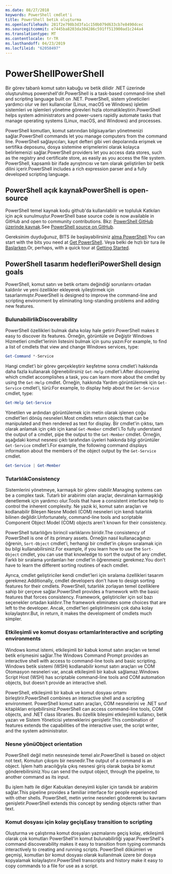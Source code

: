 ```yaml
---
ms.date: 08/27/2018
keywords: PowerShell cmdlet'i
title: PowerShell betik oluşturma
ms.openlocfilehash: 281f2e798b3d3fa1c150b079d633cb7e8490dcec
ms.sourcegitcommit: e7445ba8203da304286c591ff513900ad1c244a4
ms.translationtype: MT
ms.contentlocale: tr-TR
ms.lasthandoff: 04/23/2019
ms.locfileid: "62058497"
---
```

# <a name="powershell"></a><span data-ttu-id="b8612-103">PowerShell</span><span class="sxs-lookup"><span data-stu-id="b8612-103">PowerShell</span></span>

<span data-ttu-id="b8612-104">Bir görev tabanlı komut satırı kabuğu ve betik dilidir .NET üzerinde oluşturulmuş powershell'dir.</span><span class="sxs-lookup"><span data-stu-id="b8612-104">PowerShell is a task-based command-line shell and scripting language built on .NET.</span></span>
<span data-ttu-id="b8612-105">PowerShell, sistem yöneticileri yardımcı olur ve ileri kullanıcılar (Linux, macOS ve Windows) işletim sistemleri ve işlemleri yönetme görevleri hızla otomatikleştirin.</span><span class="sxs-lookup"><span data-stu-id="b8612-105">PowerShell helps system administrators and power-users rapidly automate tasks that manage operating systems (Linux, macOS, and Windows) and processes.</span></span>

<span data-ttu-id="b8612-106">PowerShell komutları, komut satırından bilgisayarları yönetmenizi sağlar.</span><span class="sxs-lookup"><span data-stu-id="b8612-106">PowerShell commands let you manage computers from the command line.</span></span> <span data-ttu-id="b8612-107">PowerShell sağlayıcıları, kayıt defteri gibi veri depolarında erişmek ve sertifika deposunu, dosya sistemine erişmelerini olarak kolayca belirlemenizi sağlar.</span><span class="sxs-lookup"><span data-stu-id="b8612-107">PowerShell providers let you access data stores, such as the registry and certificate store, as easily as you access the file system.</span></span> <span data-ttu-id="b8612-108">PowerShell, kapsamlı bir ifade ayrıştırıcısı ve tam olarak geliştirilen bir betik dilini içerir.</span><span class="sxs-lookup"><span data-stu-id="b8612-108">PowerShell includes a rich expression parser and a fully developed scripting language.</span></span>

## <a name="powershell-is-open-source"></a><span data-ttu-id="b8612-109">PowerShell açık kaynak</span><span class="sxs-lookup"><span data-stu-id="b8612-109">PowerShell is open-source</span></span>

<span data-ttu-id="b8612-110">PowerShell temel kaynak kodu github'da kullanılabilir ve topluluk Katkıları için açık sunulmuştur.</span><span class="sxs-lookup"><span data-stu-id="b8612-110">PowerShell base source code is now available in GitHub and open to community contributions.</span></span>
<span data-ttu-id="b8612-111">Bkz: [PowerShell GitHub üzerinde kaynak](https://github.com/powershell/powershell).</span><span class="sxs-lookup"><span data-stu-id="b8612-111">See [PowerShell source on GitHub](https://github.com/powershell/powershell).</span></span>

<span data-ttu-id="b8612-112">Gereksinim duyduğunuz, BITS ile başlayabilirsiniz [alma PowerShell](https://github.com/PowerShell/PowerShell#get-powershell).</span><span class="sxs-lookup"><span data-stu-id="b8612-112">You can start with the bits you need at [Get PowerShell](https://github.com/PowerShell/PowerShell#get-powershell).</span></span>
<span data-ttu-id="b8612-113">Veya belki de hızlı bir tura ile [Başlarken](https://github.com/PowerShell/PowerShell/blob/master/docs/learning-powershell).</span><span class="sxs-lookup"><span data-stu-id="b8612-113">Or, perhaps, with a quick tour at [Getting Started](https://github.com/PowerShell/PowerShell/blob/master/docs/learning-powershell).</span></span>

## <a name="powershell-design-goals"></a><span data-ttu-id="b8612-114">PowerShell tasarım hedefleri</span><span class="sxs-lookup"><span data-stu-id="b8612-114">PowerShell design goals</span></span>

<span data-ttu-id="b8612-115">PowerShell, komut satırı ve betik ortamı değindiği sorunlarını ortadan kaldırılır ve yeni özellikler ekleyerek iyileştirmek için tasarlanmıştır.</span><span class="sxs-lookup"><span data-stu-id="b8612-115">PowerShell is designed to improve the command-line and scripting environment by eliminating long-standing problems and adding new features.</span></span>

### <a name="discoverability"></a><span data-ttu-id="b8612-116">Bulunabilirlik</span><span class="sxs-lookup"><span data-stu-id="b8612-116">Discoverability</span></span>

<span data-ttu-id="b8612-117">PowerShell özellikleri bulmak daha kolay hale getirir.</span><span class="sxs-lookup"><span data-stu-id="b8612-117">PowerShell makes it easy to discover its features.</span></span> <span data-ttu-id="b8612-118">Örneğin, görüntüle ve Değiştir Windows Hizmetleri cmdlet'lerinin listesini bulmak için şunu yazın:</span><span class="sxs-lookup"><span data-stu-id="b8612-118">For example, to find a list of cmdlets that view and change Windows services, type:</span></span>

```powershell
Get-Command *-Service
```

<span data-ttu-id="b8612-119">Hangi cmdlet'i bir görev gerçekleştirir keşfetme sonra cmdlet'i hakkında daha fazla kullanarak öğrenebilirsiniz `Get-Help` cmdlet'i.</span><span class="sxs-lookup"><span data-stu-id="b8612-119">After discovering which cmdlet accomplishes a task, you can learn more about the cmdlet by using the `Get-Help` cmdlet.</span></span> <span data-ttu-id="b8612-120">Örneğin, hakkında Yardım görüntülemek için `Get-Service` cmdlet'i, türü:</span><span class="sxs-lookup"><span data-stu-id="b8612-120">For example, to display help about the `Get-Service` cmdlet, type:</span></span>

```powershell
Get-Help Get-Service
```

<span data-ttu-id="b8612-121">Yönetilen ve ardından görüntülemek için metin olarak işlenen çoğu cmdlet'leri dönüş nesneleri.</span><span class="sxs-lookup"><span data-stu-id="b8612-121">Most cmdlets return objects that can be manipulated and then rendered as text for display.</span></span> <span data-ttu-id="b8612-122">Bir cmdlet'in çıktısı, tam olarak anlamak için çıktı için kanal `Get-Member` cmdlet'i.</span><span class="sxs-lookup"><span data-stu-id="b8612-122">To fully understand the output of a cmdlet, pipe the output to the `Get-Member` cmdlet.</span></span> <span data-ttu-id="b8612-123">Örneğin, aşağıdaki komut nesnesi çıktı tarafından üyeleri hakkında bilgi görüntüler `Get-Service` cmdlet'i.</span><span class="sxs-lookup"><span data-stu-id="b8612-123">For example, the following command displays information about the members of the object output by the `Get-Service` cmdlet.</span></span>

```powershell
Get-Service | Get-Member
```

### <a name="consistency"></a><span data-ttu-id="b8612-124">Tutarlılık</span><span class="sxs-lookup"><span data-stu-id="b8612-124">Consistency</span></span>

<span data-ttu-id="b8612-125">Sistemlerini yönetmeye, karmaşık bir görev olabilir.</span><span class="sxs-lookup"><span data-stu-id="b8612-125">Managing systems can be a complex task.</span></span> <span data-ttu-id="b8612-126">Tutarlı bir arabirimi olan araçlar, devralınan karmaşıklığı denetlemek için yardımcı olur.</span><span class="sxs-lookup"><span data-stu-id="b8612-126">Tools that have a consistent interface help to control the inherent complexity.</span></span> <span data-ttu-id="b8612-127">Ne yazık ki, komut satırı araçları ve kodlanabilir Bileşen Nesne Modeli (COM) nesneleri için kendi tutarlılık bilinen değildir.</span><span class="sxs-lookup"><span data-stu-id="b8612-127">Unfortunately, command-line tools and scriptable Component Object Model (COM) objects aren't known for their consistency.</span></span>

<span data-ttu-id="b8612-128">PowerShell tutarlılığını birincil varlıklarını biridir.</span><span class="sxs-lookup"><span data-stu-id="b8612-128">The consistency of PowerShell is one of its primary assets.</span></span> <span data-ttu-id="b8612-129">Örneğin nasıl kullanacağınızı öğrenin, `Sort-Object` cmdlet'i, herhangi bir cmdlet'in çıkışını sıralamak için bu bilgi kullanabilirsiniz.</span><span class="sxs-lookup"><span data-stu-id="b8612-129">For example, if you learn how to use the `Sort-Object` cmdlet, you can use that knowledge to sort the output of any cmdlet.</span></span> <span data-ttu-id="b8612-130">Farklı bir sıralama yordamları her cmdlet'in öğrenmeniz gerekmez.</span><span class="sxs-lookup"><span data-stu-id="b8612-130">You don't have to learn the different sorting routines of each cmdlet.</span></span>

<span data-ttu-id="b8612-131">Ayrıca, cmdlet geliştiriciler kendi cmdlet'leri için sıralama özellikleri tasarım gerekmez.</span><span class="sxs-lookup"><span data-stu-id="b8612-131">Additionally, cmdlet developers don't have to design sorting features for their cmdlets.</span></span> <span data-ttu-id="b8612-132">PowerShell, tutarlılık zorlayan temel özelliklere sahip bir çerçeve sağlar.</span><span class="sxs-lookup"><span data-stu-id="b8612-132">PowerShell provides a framework with the basic features that forces consistency.</span></span> <span data-ttu-id="b8612-133">Framework, geliştiriciler için sol bazı seçenekler ortadan kaldırır.</span><span class="sxs-lookup"><span data-stu-id="b8612-133">The framework eliminates some choices that are left to the developer.</span></span> <span data-ttu-id="b8612-134">Ancak, cmdlet'leri geliştirilmesini çok daha kolay kolaylaştırır.</span><span class="sxs-lookup"><span data-stu-id="b8612-134">But, in return, it makes the development of cmdlets much simpler.</span></span>

### <a name="interactive-and-scripting-environments"></a><span data-ttu-id="b8612-135">Etkileşimli ve komut dosyası ortamlar</span><span class="sxs-lookup"><span data-stu-id="b8612-135">Interactive and scripting environments</span></span>

<span data-ttu-id="b8612-136">Windows komut istemi, etkileşimli bir kabuk komut satırı araçları ve temel betik erişmesini sağlar.</span><span class="sxs-lookup"><span data-stu-id="b8612-136">The Windows Command Prompt provides an interactive shell with access to command-line tools and basic scripting.</span></span> <span data-ttu-id="b8612-137">Windows betik sistemi (WSH) kodlanabilir komut satırı araçları ve COM Otomasyon nesneleri var, ancak etkileşimli bir kabuk sağlamaz.</span><span class="sxs-lookup"><span data-stu-id="b8612-137">Windows Script Host (WSH) has scriptable command-line tools and COM automation objects, but doesn't provide an interactive shell.</span></span>

<span data-ttu-id="b8612-138">PowerShell, etkileşimli bir kabuk ve komut dosyası ortamı birleştirir.</span><span class="sxs-lookup"><span data-stu-id="b8612-138">PowerShell combines an interactive shell and a scripting environment.</span></span> <span data-ttu-id="b8612-139">PowerShell komut satırı araçları, COM nesnelerini ve .NET sınıf kitaplıkları erişebilirsiniz.</span><span class="sxs-lookup"><span data-stu-id="b8612-139">PowerShell can access command-line tools, COM objects, and .NET class libraries.</span></span> <span data-ttu-id="b8612-140">Bu özellik bileşimi etkileşimli kullanıcı, betik yazarı ve Sistem Yöneticisi yeteneklerini genişletir.</span><span class="sxs-lookup"><span data-stu-id="b8612-140">This combination of features extends the capabilities of the interactive user, the script writer, and the system administrator.</span></span>

### <a name="object-orientation"></a><span data-ttu-id="b8612-141">Nesne yönü</span><span class="sxs-lookup"><span data-stu-id="b8612-141">Object orientation</span></span>

<span data-ttu-id="b8612-142">PowerShell değil metin nesnesinde temel alır.</span><span class="sxs-lookup"><span data-stu-id="b8612-142">PowerShell is based on object not text.</span></span> <span data-ttu-id="b8612-143">Komutun çıkışını bir nesnedir.</span><span class="sxs-lookup"><span data-stu-id="b8612-143">The output of a command is an object.</span></span> <span data-ttu-id="b8612-144">İşlem hattı aracılığıyla çıkış nesnesi giriş olarak başka bir komut gönderebilirsiniz.</span><span class="sxs-lookup"><span data-stu-id="b8612-144">You can send the output object, through the pipeline, to another command as its input.</span></span>

<span data-ttu-id="b8612-145">Bu işlem hattı ile diğer Kabukları deneyimli kişiler için tanıdık bir arabirim sağlar.</span><span class="sxs-lookup"><span data-stu-id="b8612-145">This pipeline provides a familiar interface for people experienced with other shells.</span></span> <span data-ttu-id="b8612-146">PowerShell, metin yerine nesneleri göndererek bu kavramı genişletir.</span><span class="sxs-lookup"><span data-stu-id="b8612-146">PowerShell extends this concept by sending objects rather than text.</span></span>

### <a name="easy-transition-to-scripting"></a><span data-ttu-id="b8612-147">Komut dosyası için kolay geçiş</span><span class="sxs-lookup"><span data-stu-id="b8612-147">Easy transition to scripting</span></span>

<span data-ttu-id="b8612-148">Oluşturma ve çalıştırma komut dosyaları yazmalarını geçiş kolay, etkileşimli olarak çok komutları PowerShell'in komut bulunabilirliği yapar.</span><span class="sxs-lookup"><span data-stu-id="b8612-148">PowerShell's command discoverability makes it easy to transition from typing commands interactively to creating and running scripts.</span></span> <span data-ttu-id="b8612-149">PowerShell dökümleri ve geçmişi, komutları bir komut dosyası olarak kullanılmak üzere bir dosya kopyalamak kolaylaştırır.</span><span class="sxs-lookup"><span data-stu-id="b8612-149">PowerShell transcripts and history make it easy to copy commands to a file for use as a script.</span></span>
